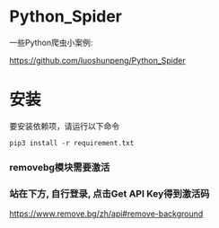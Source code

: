 # Python_Spider
一些Python爬虫小案例:

https://github.com/luoshunpeng/Python_Spider
# 安装
要安装依赖项，请运行以下命令
```
pip3 install -r requirement.txt
```
### removebg模块需要激活
### 站在下方, 自行登录, 点击Get API Key得到激活码
https://www.remove.bg/zh/api#remove-background

